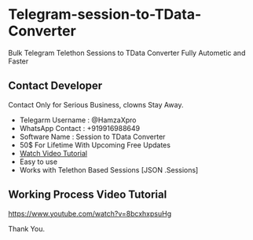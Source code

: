 # Telegram-session-to-TData-Converter

Bulk Telegram Telethon Sessions to TData Converter Fully Autometic and Faster

## Contact Developer 

Contact Only for Serious Business, clowns Stay Away.

- Telegarm Username : @HamzaXpro
- WhatsApp Contact : +919916988649
- Software Name : Session to TData Converter
- 50$ For Lifetime With Upcoming Free Updates
- [Watch Video Tutorial](https://www.youtube.com/watch?v=8bcxhxpsuHg)
- Easy to use 
- Works with Telethon Based Sessions [JSON .Sessions]


## Working Process Video Tutorial

https://www.youtube.com/watch?v=8bcxhxpsuHg

Thank You.

